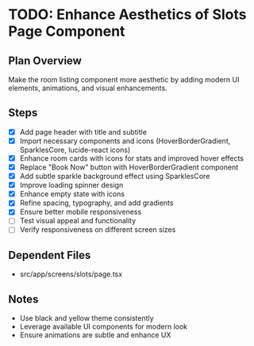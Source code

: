 # TODO: Enhance Aesthetics of Slots Page Component

## Plan Overview
Make the room listing component more aesthetic by adding modern UI elements, animations, and visual enhancements.

## Steps
- [x] Add page header with title and subtitle
- [x] Import necessary components and icons (HoverBorderGradient, SparklesCore, lucide-react icons)
- [x] Enhance room cards with icons for stats and improved hover effects
- [x] Replace "Book Now" button with HoverBorderGradient component
- [x] Add subtle sparkle background effect using SparklesCore
- [x] Improve loading spinner design
- [x] Enhance empty state with icons
- [x] Refine spacing, typography, and add gradients
- [x] Ensure better mobile responsiveness
- [ ] Test visual appeal and functionality
- [ ] Verify responsiveness on different screen sizes

## Dependent Files
- src/app/screens/slots/page.tsx

## Notes
- Use black and yellow theme consistently
- Leverage available UI components for modern look
- Ensure animations are subtle and enhance UX
